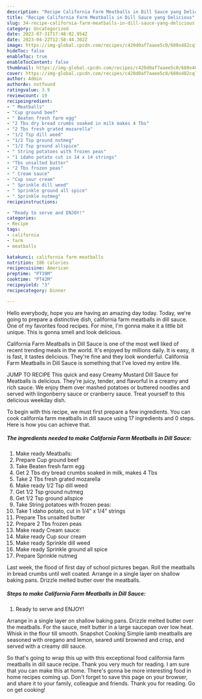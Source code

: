 ```yaml
---
description: "Recipe California Farm Meatballs in Dill Sauce yang Delicious"
title: "Recipe California Farm Meatballs in Dill Sauce yang Delicious"
slug: 34-recipe-california-farm-meatballs-in-dill-sauce-yang-delicious
category: Uncategorized
date: 2022-07-31T17:48:02.954Z
date: 2023-04-22T12:58:44.302Z
image: https://img-global.cpcdn.com/recipes/c420d0af7aaee5c0/680x482cq70/california-farm-meatballs-in-dill-sauce-recipe-main-photo.jpg
hideToc: false
enableToc: true
enableTocContent: false
thumbnail: https://img-global.cpcdn.com/recipes/c420d0af7aaee5c0/680x482cq70/california-farm-meatballs-in-dill-sauce-recipe-main-photo.jpg
cover: https://img-global.cpcdn.com/recipes/c420d0af7aaee5c0/680x482cq70/california-farm-meatballs-in-dill-sauce-recipe-main-photo.jpg
author: Admin
authorAv: notfound
ratingvalue: 3.9
reviewcount: 19
recipeingredient:
- " Meatballs"
- "Cup ground beef"
- " Beaten fresh farm egg"
- "2 Tbs dry bread crumbs soaked in milk makes 4 Tbs"
- "2 Tbs fresh grated mozarella"
- "1/2 Tsp dill weed"
- "1/2 Tsp ground nutmeg"
- "1/2 Tsp ground allspice"
- " String potatoes with frozen peas"
- "1 idaho potato cut in 14 x 14 strings"
- "Tbs unsalted butter"
- "2 Tbs frozen peas"
- " Cream sauce"
- "Cup sour cream"
- " Sprinkle dill weed"
- " Sprinkle ground all spice"
- " Sprinkle nutmeg"
recipeinstructions:

- "Ready to serve and ENJOY!"
categories:
- Recipe
tags:
- california
- farm
- meatballs

katakunci: california farm meatballs 
nutrition: 106 calories
recipecuisine: American
preptime: "PT39M"
cooktime: "PT42M"
recipeyield: "3"
recipecategory: Dinner

---
```



Hello everybody, hope you are having an amazing day today. Today, we're going to prepare a distinctive dish, california farm meatballs in dill sauce. One of my favorites food recipes. For mine, I'm gonna make it a little bit unique. This is gonna smell and look delicious.

California Farm Meatballs in Dill Sauce is one of the most well liked of recent trending meals in the world. It's enjoyed by millions daily. It is easy, it is fast, it tastes delicious. They're fine and they look wonderful. California Farm Meatballs in Dill Sauce is something that I've loved my entire life.

JUMP TO RECIPE This quick and easy Creamy Mustard Dill Sauce for Meatballs is delicious. They&#39;re juicy, tender, and flavorful in a creamy and rich sauce. We enjoy them over mashed potatoes or buttered noodles and served with lingonberry sauce or cranberry sauce. Treat yourself to this delicious weekday dish.


To begin with this recipe, we must first prepare a few ingredients. You can cook california farm meatballs in dill sauce using 17 ingredients and 0 steps. Here is how you can achieve that.

<!--inarticleads1-->

##### The ingredients needed to make California Farm Meatballs in Dill Sauce:

1. Make ready  Meatballs:
1. Prepare Cup ground beef
1. Take  Beaten fresh farm egg
1. Get 2 Tbs dry bread crumbs soaked in milk, makes 4 Tbs
1. Take 2 Tbs fresh grated mozarella
1. Make ready 1/2 Tsp dill weed
1. Get 1/2 Tsp ground nutmeg
1. Get 1/2 Tsp ground allspice
1. Take  String potatoes with frozen peas:
1. Take 1 idaho potato, cut in 1/4” x 1/4” strings
1. Prepare Tbs unsalted butter
1. Prepare 2 Tbs frozen peas
1. Make ready  Cream sauce:
1. Make ready Cup sour cream
1. Make ready  Sprinkle dill weed
1. Make ready  Sprinkle ground all spice
1. Prepare  Sprinkle nutmeg


Last week, the flood of first day of school pictures began. Roll the meatballs in bread crumbs until well coated. Arrange in a single layer on shallow baking pans. Drizzle melted butter over the meatballs. 

<!--inarticleads2-->

##### Steps to make California Farm Meatballs in Dill Sauce:


1. Ready to serve and ENJOY!

Arrange in a single layer on shallow baking pans. Drizzle melted butter over the meatballs. For the sauce, melt butter in a large saucepan over low heat. Whisk in the flour till smooth. Snapshot Cooking Simple lamb meatballs are seasoned with oregano and lemon, seared until browned and crisp, and served with a creamy dill sauce. 

So that's going to wrap this up with this exceptional food california farm meatballs in dill sauce recipe. Thank you very much for reading. I am sure that you can make this at home. There's gonna be more interesting food in home recipes coming up. Don't forget to save this page on your browser, and share it to your family, colleague and friends. Thank you for reading. Go on get cooking!
